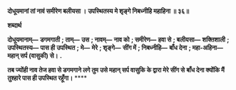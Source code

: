 **दोधूयमानां तां नावं समीरेण बलीयसा ।** **उपस्थितस्य मे शृङ्गे निबध्नीहि महाहिना ॥ ३६॥** 

**शब्दार्थ** 

**दोधूयमानाम्—** **डगमगाती** **; ताम्—** **उस** **; नावम्—** **नाव को** **; समीरेण—** **हवा से** **; बलीयसा—** **शक्तिशाली** **; उपस्थितस्य—** **पास ही** **उपस्थित** **; मे—** **मेरे** **; शृङ्गे—** **सींग में** **; निबध्नीहि—** **बाँध देना** **; महा-अहिना—** **महान् सर्प (वासुकी) से।** **.** 

**तब ज्योंही नाव तेज हवा से डगमगाने लगे तुम उसे महान् सर्प वासुकि के द्वारा मेरे सींग से** **बाँध देना क्योंकि मैं तुश्हारे पास ही उपस्थित रहूँगा।** **** 